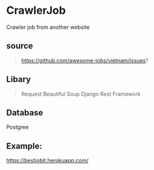# CrawlerJob
Crawler job from another website
## source
>https://github.com/awesome-jobs/vietnam/issues?
## Libary
>Request 
Beautiful Soup 
Django Rest Framework
## Database
Postgree
## Example:
https://bestjobit.herokuapp.com/
